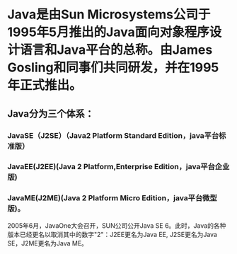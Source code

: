 # Java是由Sun Microsystems公司于1995年5月推出的Java面向对象程序设计语言和Java平台的总称。由James Gosling和同事们共同研发，并在1995年正式推出。

## Java分为三个体系：

### JavaSE（J2SE）（Java2 Platform Standard Edition，java平台标准版）
### JavaEE(J2EE)(Java 2 Platform,Enterprise Edition，java平台企业版)
### JavaME(J2ME)(Java 2 Platform Micro Edition，java平台微型版)。
2005年6月，JavaOne大会召开，SUN公司公开Java SE 6。此时，Java的各种版本已经更名以取消其中的数字"2"：J2EE更名为Java EE, J2SE更名为Java SE，J2ME更名为Java ME。

